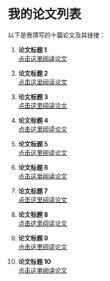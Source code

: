 # 我的论文列表

以下是我撰写的十篇论文及其链接：

1. **论文标题 1**  
   [点击这里阅读论文](https://example.com/paper1)

2. **论文标题 2**  
   [点击这里阅读论文](https://example.com/paper2)

3. **论文标题 3**  
   [点击这里阅读论文](https://example.com/paper3)

4. **论文标题 4**  
   [点击这里阅读论文](https://example.com/paper4)

5. **论文标题 5**  
   [点击这里阅读论文](https://example.com/paper5)

6. **论文标题 6**  
   [点击这里阅读论文](https://example.com/paper6)

7. **论文标题 7**  
   [点击这里阅读论文](https://example.com/paper7)

8. **论文标题 8**  
   [点击这里阅读论文](https://example.com/paper8)

9. **论文标题 9**  
   [点击这里阅读论文](https://example.com/paper9)

10. **论文标题 10**  
    [点击这里阅读论文](https://example.com/paper10)
